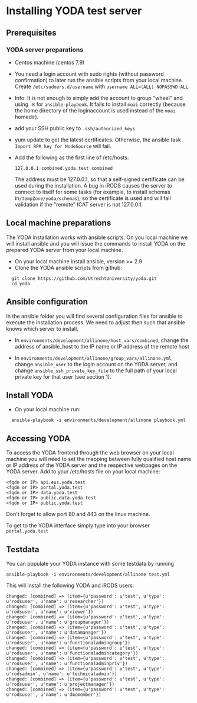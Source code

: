 # Installing YODA test server

## Prerequisites
### YODA server preparations
- Centos machine (centos 7.9)
- You need a login account with sudo rights (without password confirmation) to later run the ansible scripts from your local machine. Create `/etc/sudoers.d/username` with `username ALL=(ALL) NOPASSWD:ALL`
- Info: It is not enough to simply add the account to group "wheel" and using `-K` for `ansible-playbook`. It fails to install `moai` correctly (because the home directory of the loginaccount is used instead of the `moai` homedir).
- add your SSH public key to `.ssh/authorized_keys`
- yum update to get the latest certificates.
  Otherwise, the ansible task `Import RPM key for NodeSource` will fail.

- Add the following as the first line of /etc/hosts:

  `127.0.0.1 combined.yoda.test combined`

  The address must be 127.0.0.1, so that a self-signed certificate can be used during the installation.  A bug in iRODS causes the server to connect to itself for some tasks (for example, to install schemas in`/tempZone/yoda/schemas`), so the certificate is used and will fail validation if the "remote" ICAT server is not 127.0.0.1.

## Local machine preparations
The YODA installation works with ansible scripts. On you local machine we will install ansible and you will issue the commands to install YODA on the prepared YODA server from your local machine.

- On your local machine install ansible, version >= 2.9
- Clone the YODA ansible scripts from github:
```
  git clone https://github.com/UtrechtUniversity/yoda.git
  cd yoda
```

## Ansible configuration
In the ansible folder you will find several configuration files for ansible to execute the installation process. We need to adjust then such that ansible knows which server to install.
 - In `environments/development/allinone/host_vars/combined`, change
   the address of ansible_host to the IP name or IP address of the remote host

 - In `environments/development/allinone/group_vars/allinone.yml`,
   change `ansible_user` to the login account on the YODA server, and change
   `ansible_ssh_private_key_file` to the full path of your local private key for that user (see section 1).

## Install YODA
 - On your local machine run:
 ```
   ansible-playbook -i environments/development/allinone playbook.yml
 ```

## Accessing YODA
To access the YODA frontend through the web browser on your local machine you will need to set the mapping between fully qualified host name or IP address of the YODA server and the respective webpages on the YODA server.
Add to your /etc/hosts file on your local machine:
```
<fqdn or IP> api.eus.yoda.test
<fqdn or IP> portal.yoda.test
<fqdn or IP> data.yoda.test
<fqdn or IP> public.data.yoda.test
<fqdn or IP> public.yoda.test
```

Don't forget to allow port 80 and 443 on the linux machine.

To get to the YODA interface simply type into your browser `portal.yoda.test`

## Testdata
You can populate your YODA instance with some testdata by running

```
ansible-playbook -i environments/development/allinone test.yml
```

This will install the following YODA and iRODS users:

```
changed: [combined] => (item={u'password': u'test', u'type': u'rodsuser', u'name': u'researcher'})
changed: [combined] => (item={u'password': u'test', u'type': u'rodsuser', u'name': u'viewer'})
changed: [combined] => (item={u'password': u'test', u'type': u'rodsuser', u'name': u'groupmanager'})
changed: [combined] => (item={u'password': u'test', u'type': u'rodsuser', u'name': u'datamanager'})
changed: [combined] => (item={u'password': u'test', u'type': u'rodsuser', u'name': u'functionaladmingroup'})
changed: [combined] => (item={u'password': u'test', u'type': u'rodsuser', u'name': u'functionaladmincategory'})
changed: [combined] => (item={u'password': u'test', u'type': u'rodsuser', u'name': u'functionaladminpriv'})
changed: [combined] => (item={u'password': u'test', u'type': u'rodsadmin', u'name': u'technicaladmin'})
changed: [combined] => (item={u'password': u'test', u'type': u'rodsuser', u'name': u'projectmanager'})
changed: [combined] => (item={u'password': u'test', u'type': u'rodsuser', u'name': u'dmcmember'})
```


